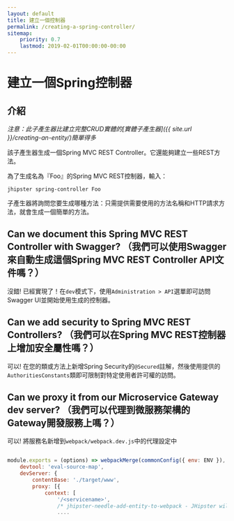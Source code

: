 ```yaml
---
layout: default
title: 建立一個控制器
permalink: /creating-a-spring-controller/
sitemap:
    priority: 0.7
    lastmod: 2019-02-01T00:00:00-00:00
---
```


# <i class="fa fa-bolt"></i> 建立一個Spring控制器

## 介紹

_注意：此子產生器比建立完整CRUD實體的[實體子產生器]({{ site.url }}/creating-an-entity/)簡單得多_

該子產生器生成一個Spring MVC REST Controller。它還能夠建立一些REST方法。

為了生成名為『Foo』的Spring MVC REST控制器，輸入：

`jhipster spring-controller Foo`

子產生器將詢問您要生成哪種方法：只需提供需要使用的方法名稱和HTTP請求方法，就會生成一個簡單的方法。

## Can we document this Spring MVC REST Controller with Swagger? （我們可以使用Swagger來自動生成這個Spring MVC REST Controller API文件嗎？）

沒錯! 已經實現了！在`dev`模式下，使用`Administration > API`選單即可訪問Swagger UI並開始使用生成的控制器。

## Can we add security to Spring MVC REST Controllers? （我們可以在Spring MVC REST控制器上增加安全屬性嗎？）

可以! 在您的類或方法上新增Spring Security的`@Secured`註解，然後使用提供的`AuthoritiesConstants`類即可限制對特定使用者許可權的訪問。

## Can we proxy it from our Microservice Gateway dev server? （我們可以代理到微服務架構的Gateway開發服務上嗎？）

可以! 將服務名新增到`webpack/webpack.dev.js`中的代理設定中
```javascript

module.exports = (options) => webpackMerge(commonConfig({ env: ENV }), {
    devtool: 'eval-source-map',
    devServer: {
        contentBase: './target/www',
        proxy: [{
            context: [
                '/<servicename>',
                /* jhipster-needle-add-entity-to-webpack - JHipster will add entity api paths here */
                ....
```
